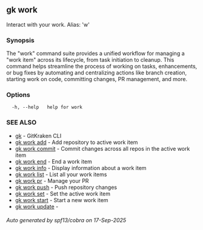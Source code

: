 ## gk work

Interact with your work. Alias: 'w'

### Synopsis


The "work" command suite provides a unified workflow for managing a "work item" across its lifecycle, from task initiation to cleanup. 
This command helps streamline the process of working on tasks, enhancements, or bug fixes by automating and centralizing actions like branch creation,
starting work on code, committing changes, PR management, and more.


### Options

```
  -h, --help   help for work
```

### SEE ALSO

* [gk](gk.md)	 - GitKraken CLI
* [gk work add](gk_work_add.md)	 - Add repository to active work item
* [gk work commit](gk_work_commit.md)	 - Commit changes across all repos in the active work item
* [gk work end](gk_work_end.md)	 - End a work item
* [gk work info](gk_work_info.md)	 - Display information about a work item
* [gk work list](gk_work_list.md)	 - List all your work items
* [gk work pr](gk_work_pr.md)	 - Manage your PR
* [gk work push](gk_work_push.md)	 - Push repository changes
* [gk work set](gk_work_set.md)	 - Set the active work item
* [gk work start](gk_work_start.md)	 - Start a new work item
* [gk work update](gk_work_update.md)	 - <Not implemented yet>

###### Auto generated by spf13/cobra on 17-Sep-2025
